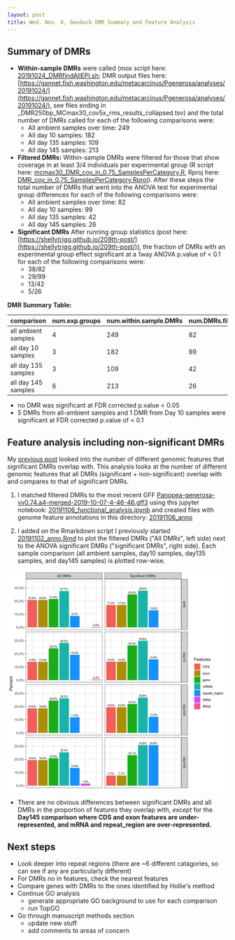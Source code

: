 ```yaml
---
layout: post
title: Wed. Nov. 6, Geoduck DMR Summary and Feature Analysis 
---
```


## Summary of DMRs 
- **Within-sample DMRs** were called (mox script here:  [20191024_DMRfindAllEPI.sh](https://gannet.fish.washington.edu/metacarcinus/mox_jobs/20191024_DMRfindAllEPI.sh); DMR output files here: [https://gannet.fish.washington.edu/metacarcinus/Pgenerosa/analyses/20191024/](https://gannet.fish.washington.edu/metacarcinus/Pgenerosa/analyses/20191024/), see files ending in _DMR250bp_MCmax30_cov5x_rms_results_collapsed.tsv) and the total number of DMRs called for each of the following comparisons were:
	-  All ambient samples over time:  249
	-  All day 10 samples: 182
	-  All day 135 samples: 109
	-  All day 145 samples: 213
- **Filtered DMRs:** Within-sample DMRs were filtered for those that show coverage in at least 3/4 individuals per experimental group (R script here: [mcmax30_DMR_cov_in_0.75_SamplesPerCategory.R](https://github.com/shellytrigg/Shelly_Pgenerosa/blob/master/analyses/DMR_cov_in_0.75_SamplesPerCategory/mcmax30_DMR_cov_in_0.75_SamplesPerCategory.R), Rproj here: [DMR_cov_in_0.75_SamplesPerCategory.Rproj](https://github.com/shellytrigg/Shelly_Pgenerosa/tree/master/analyses/DMR_cov_in_0.75_SamplesPerCategory)). After these steps the total number of DMRs that went into the ANOVA test for experimental group differences for each of the following comparisons were:
	-  All ambient samples over time:  82
	-  All day 10 samples: 99
	-  All day 135 samples: 42
	-  All day 145 samples: 26
- **Significant DMRs** After running group statistics (post here: [https://shellytrigg.github.io/209th-post/](https://shellytrigg.github.io/209th-post/)), the fraction of DMRs with an experimental group effect significant at a 1way ANOVA p.value of < 0.1 for each of the following comparisons were:
	-  38/82
	-  29/99
	-  13/42
	-  5/26

**DMR Summary Table:**

| comparison          | num.exp.groups | num.within.sample.DMRs | num.DMRs.filtered.0.75X.indv.per.group | num.DMRs.AOV.sig.at0.1 | num.DMRs.AOV.sig.at0.05 | fraction.filtered.DMRs | fraction.total.DMR.sig.at0.1 | fraction.filtered.DMR.sig.at0.1 | fraction.total.DMR.sig.at0.05 | fraction.filtered.DMR.sig.at0.05 |
|---------------------|----------------|------------------------|----------------------------------------|------------------------|-------------------------|------------------------|------------------------------|---------------------------------|-------------------------------|----------------------------------|
| all ambient samples | 4              | 249                    | 82                                     | 38                     | 33                      | 0.33                   | 0.15                         | 0.46                            | 0.13                          | 0.40                             |
| all day 10 samples  | 3              | 182                    | 99                                     | 29                     | 14                      | 0.54                   | 0.16                         | 0.29                            | 0.08                          | 0.14                             |
| all day 135 samples | 3              | 109                    | 42                                     | 13                     | 9                       | 0.39                   | 0.12                         | 0.31                            | 0.08                          | 0.21                             |
| all day 145 samples | 6              | 213                    | 26                                     | 5                      | 3                       | 0.12                   | 0.02                         | 0.19                            | 0.01                          | 0.12                             |
* no DMR was significant at FDR corrected p.value < 0.05
* 5 DMRs from all-ambient samples and 1 DMR from Day 10 samples were significant at FDR corrected p.value of < 0.1

## Feature analysis including non-significant DMRs

My [previous post](https://shellytrigg.github.io/209th-post/) looked into the number of different genomic features that significant DMRs overlap with. This analysis looks at the number of different genomic features that all DMRs (significant + non-significant) overlap with and compares to that of significant DMRs. 

1. I matched filtered DMRs to the most recent GFF [Panopea-generosa-vv0.74.a4-merged-2019-10-07-4-46-46.gff3](https://gannet.fish.washington.edu/Atumefaciens/20190928_Pgenerosa_v074.a4_gensas_annotation/Panopea-generosa-vv0.74.a4-merged-2019-10-07-4-46-46.gff3) using this jupyter notebook:  [20191106_functional_analysis.ipynb](https://github.com/shellytrigg/Shelly_Pgenerosa/blob/master/analyses/20191106_functional_analysis.ipynb) and created files with genome feature annotations in this directory: [20191106_anno](https://github.com/shellytrigg/Shelly_Pgenerosa/tree/master/analyses/20191106_anno)

2. I added on the Rmarkdown script I previously started [20191102_anno.Rmd](https://github.com/shellytrigg/Shelly_Pgenerosa/blob/master/analyses/20191102_anno/20191102_anno.Rmd) to plot the filtered DMRs ("All DMRs", left side) next to the ANOVA significant DMRs ("significant DMRs", right side). Each sample comparison (all ambient samples, day10 samples, day135 samples, and day145 samples) is plotted row-wise.

[![](https://raw.githubusercontent.com/shellytrigg/Shelly_Pgenerosa/master/analyses/20191102_anno/AllvSigDMRsxfeatures_PropBarplot_GroupFacet.jpg)](https://raw.githubusercontent.com/shellytrigg/Shelly_Pgenerosa/master/analyses/20191102_anno/AllvSigDMRsxfeatures_PropBarplot_GroupFacet.jpg)

- There are no obvious differences between significant DMRs and all DMRs in the proportion of features they overlap with, _except_ for the **Day145 comparison where CDS and exon features are under-represented, and mRNA and repeat_region are over-represented.**

## Next steps
- Look deeper into repeat regions (there are ~6 different catagories, so can see if any are particularly different)
- For DMRs no in features, check the nearest features
- Compare genes with DMRs to the ones identified by Hollie's method
- Continue GO analysis
	- generate appropriate GO background to use for each comparison
	- run TopGO
- Go through manuscript methods section 
	- update new stuff
	- add comments to areas of concern


